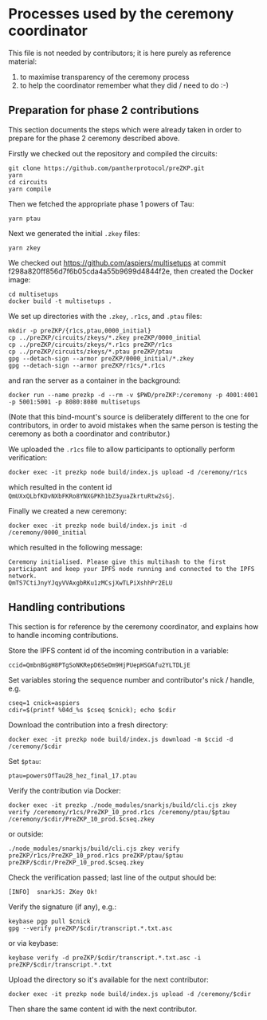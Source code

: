 # Processes used by the ceremony coordinator

This file is not needed by contributors; it is here purely as
reference material:

1. to maximise transparency of the ceremony process
2. to help the coordinator remember what they did / need to do :-)

## Preparation for phase 2 contributions

This section documents the steps which were already taken in order to
prepare for the phase 2 ceremony described above.

Firstly we checked out the repository and compiled the circuits:

    git clone https://github.com/pantherprotocol/preZKP.git
    yarn
    cd circuits
    yarn compile

Then we fetched the appropriate phase 1 powers of Tau:

    yarn ptau

Next we generated the initial `.zkey` files:

    yarn zkey

We checked out https://github.com/aspiers/multisetups at commit
f298a820ff856d7f6b05cda4a55b9699d4844f2e, then created the Docker
image:

    cd multisetups
    docker build -t multisetups .

We set up directories with the `.zkey`, `.r1cs`, and `.ptau` files:

    mkdir -p preZKP/{r1cs,ptau,0000_initial}
    cp ../preZKP/circuits/zkeys/*.zkey preZKP/0000_initial
    cp ../preZKP/circuits/zkeys/*.r1cs preZKP/r1cs
    cp ../preZKP/circuits/zkeys/*.ptau preZKP/ptau
    gpg --detach-sign --armor preZKP/0000_initial/*.zkey
    gpg --detach-sign --armor preZKP/r1cs/*.r1cs

and ran the server as a container in the background:

    docker run --name prezkp -d --rm -v $PWD/preZKP:/ceremony -p 4001:4001 -p 5001:5001 -p 8080:8080 multisetups

(Note that this bind-mount's source is deliberately different to the
one for contributors, in order to avoid mistakes when the same person
is testing the ceremony as both a coordinator and contributor.)

We uploaded the `.r1cs` file to allow participants to optionally
perform verification:

    docker exec -it prezkp node build/index.js upload -d /ceremony/r1cs

which resulted in the content id `QmUXxQLbfKDvNXbFKRo8YNXGPKh1bZ3yuaZkrtuRtw2sGj`.

Finally we created a new ceremony:

    docker exec -it prezkp node build/index.js init -d /ceremony/0000_initial

which resulted in the following message:

    Ceremony initialised. Please give this multihash to the first participant and keep your IPFS node running and connected to the IPFS network.
    QmTS7CtiJnyYJqyVVAxgbRKu1zMCsjXwTLPiXshhPr2ELU

## Handling contributions

This section is for reference by the ceremony coordinator, and explains
how to handle incoming contributions.

Store the IPFS content id of the incoming contribution in a variable:

    ccid=QmbnBGgH8PTgSoNKRepD6SeDm9HjPUepHSGAfu2YLTDLjE

Set variables storing the sequence number and contributor's nick / handle, e.g.

    cseq=1 cnick=aspiers
    cdir=$(printf %04d_%s $cseq $cnick); echo $cdir

Download the contribution into a fresh directory:

    docker exec -it prezkp node build/index.js download -m $ccid -d /ceremony/$cdir

Set `$ptau`:

    ptau=powersOfTau28_hez_final_17.ptau

Verify the contribution via Docker:

    docker exec -it prezkp ./node_modules/snarkjs/build/cli.cjs zkey verify /ceremony/r1cs/PreZKP_10_prod.r1cs /ceremony/ptau/$ptau /ceremony/$cdir/PreZKP_10_prod.$cseq.zkey

or outside:

    ./node_modules/snarkjs/build/cli.cjs zkey verify preZKP/r1cs/PreZKP_10_prod.r1cs preZKP/ptau/$ptau preZKP/$cdir/PreZKP_10_prod.$cseq.zkey

Check the verification passed; last line of the output should be:

    [INFO]  snarkJS: ZKey Ok!

Verify the signature (if any), e.g.:

    keybase pgp pull $cnick
    gpg --verify preZKP/$cdir/transcript.*.txt.asc

or via keybase:

    keybase verify -d preZKP/$cdir/transcript.*.txt.asc -i preZKP/$cdir/transcript.*.txt

Upload the directory so it's available for the next contributor:

    docker exec -it prezkp node build/index.js upload -d /ceremony/$cdir

Then share the same content id with the next contributor.
